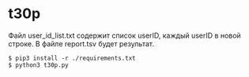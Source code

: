 t30p
====

Файл user_id_list.txt содержит список userID, каждый userID в новой строке.
В файле  report.tsv будет результат.

```shell script
$ pip3 install -r ./requirements.txt
$ python3 t30p.py
```
